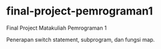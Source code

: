# final-project-pemrograman1
Final Project Matakuliah Pemrograman 1

Penerapan switch statement, subprogram, dan fungsi map.
